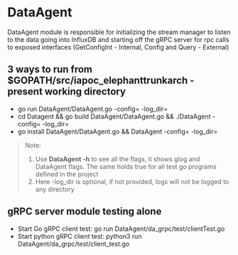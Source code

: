 
# DataAgent

DataAgent module is responsible for initializing the stream manager to listen to the data going into InfluxDB and starting off the gRPC server for rpc calls to exposed interfaces (GetConfigInt - Internal, Config and Query - External)

## 3 ways to run from $GOPATH/src/iapoc_elephanttrunkarch - present working directory
* go run DataAgent/DataAgent.go -config=<configfilepath> -log_dir=<glogdirpath>
* cd Datagent && go build DataAgent/DataAgent.go && ./DataAgent -config=<configfilepath> -log_dir=<glogdirpath>
* go install DataAgent/DataAgent.go && DataAgent -config=<configfilepath> -log_dir=<glogdirpath>
> Note:
> 1. Use **DataAgent -h** to see all the flags, it shows glog and DataAgent flags. The same holds true for all test go programs defined in the project
> 2. Here -log_dir is optional, if not provided, logs will not be logged to any directory

## gRPC server module testing alone

* Start Go gRPC client test: go run DataAgent/da_grpc/test/clientTest.go
* Start python gRPC client test: python3 run DataAgent/da_grpc/test/client_test.go